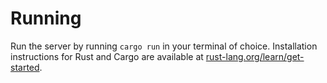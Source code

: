 # Running

Run the server by running `cargo run` in your terminal of choice. Installation instructions for Rust and Cargo are available at [rust-lang.org/learn/get-started](https://www.rust-lang.org/learn/get-started).
